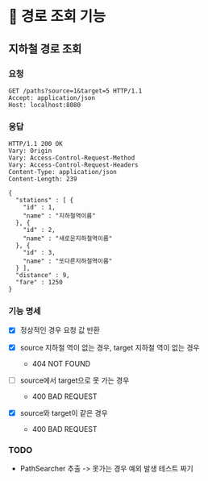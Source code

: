 # 🚀 경로 조회 기능

## 지하철 경로 조회

### 요청
```http
GET /paths?source=1&target=5 HTTP/1.1
Accept: application/json
Host: localhost:8080
```

### 응답
```http
HTTP/1.1 200 OK
Vary: Origin
Vary: Access-Control-Request-Method
Vary: Access-Control-Request-Headers
Content-Type: application/json
Content-Length: 239

{
  "stations" : [ {
    "id" : 1,
    "name" : "지하철역이름"
  }, {
    "id" : 2,
    "name" : "새로운지하철역이름"
  }, {
    "id" : 3,
    "name" : "또다른지하철역이름"
  } ],
  "distance" : 9,
  "fare" : 1250
}
```

### 기능 명세
* [x] 정상적인 경우 요청 값 반환 
  
* [x] source 지하철 역이 없는 경우, target 지하철 역이 없는 경우
    * 404 NOT FOUND
    
* [ ] source에서 target으로 못 가는 경우
    * 400 BAD REQUEST
  
* [x] source와 target이 같은 경우 
  * 400 BAD REQUEST
  

### TODO
* PathSearcher 추출 -> 못가는 경우 예외 발생 테스트 짜기